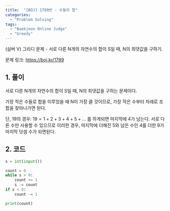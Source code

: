 ```yaml
---
title:  "[BOJ] 1789번 - 수들의 합"
categories:
  - "Problem Solving"
tags:
  - "Baekjoon Online Judge"
  - "Greedy"
---
```


(실버 V) 그리디 문제 - 서로 다른 N개의 자연수의 합이 S일 때, N의 최댓값을 구하기.

<!-- more -->

문제 링크: <https://boj.kr/1789>

## 1. 풀이

서로 다른 N개의 자연수의 합이 S일 때, N의 최댓값을 구하는 문제이다.

가장 작은 수들로 합을 이루었을 때 N이 가장 클 것이므로, 가장 작은 수부터 차례로 조합을 찾아나가면 된다.

단, 19의 경우: $19=1+2+3+4+5+...$ 를 하게되면 마지막에 $4$가 남는다. 서로 다른 수만 사용할 수 있으므로 이러한 경우, 마지막에 더해진 $5$와 남은 수인 $4$를 더한 $9$가 마지막 덧셈 수가 되면된다.


## 2. 코드

```python
s = int(input())

count = 0
while s > 0:
    count += 1
    s -= count
if s < 0:
    count -= 1

print(count)
```
